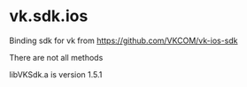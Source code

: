 # vk.sdk.ios
Binding sdk for vk from https://github.com/VKCOM/vk-ios-sdk

There are not all methods

libVKSdk.a is version 1.5.1
